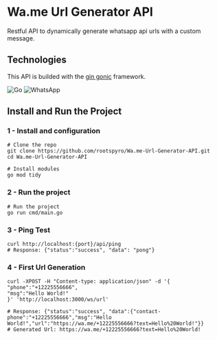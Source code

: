 # Wa.me Url Generator API

Restful API to dynamically generate whatsapp api urls with a custom message.

## Technologies
This API is builded with the [gin gonic](https://gin-gonic.com/) framework.

![Go](https://img.shields.io/badge/go-%2300ADD8.svg?style=for-the-badge&logo=go&logoColor=white)
![WhatsApp](https://img.shields.io/badge/WhatsApp-25D366?style=for-the-badge&logo=whatsapp&logoColor=white)

## Install and Run the Project
### 1 - Install and configuration
```shell
# Clone the repo
git clone https://github.com/rootspyro/Wa.me-Url-Generator-API.git
cd Wa.me-Url-Generator-API

# Install modules
go mod tidy
```
### 2 - Run the project
```shell
# Run the project
go run cmd/main.go
```

### 3 - Ping Test
```shell
curl http://localhost:{port}/api/ping
# Response: {"status":"success", "data": "pong"}
```

### 4 - First Url Generation
```shell
curl -XPOST -H "Content-type: application/json" -d '{
"phone":"+12225556666",
"msg":"Hello World!"
}' 'http://localhost:3000/ws/url'

# Response: {"status":"success", "data":{"contact-phone":"+12225556666","msg":"Hello World!","url":"https://wa.me/+12225556666?text=Hello%20World!"}}
# Generated Url: https://wa.me/+12225556666?text=Hello%20World!
```
